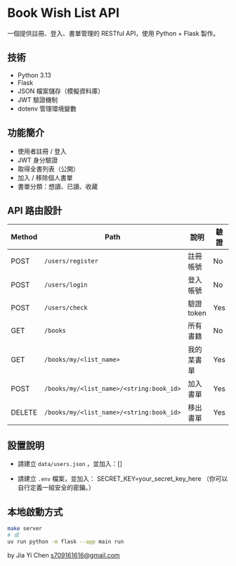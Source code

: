 # Book Wish List API

一個提供註冊、登入、書單管理的 RESTful API，使用 Python + Flask 製作。

## 技術

- Python 3.13
- Flask
- JSON 檔案儲存（模擬資料庫）
- JWT 驗證機制
- dotenv 管理環境變數

## 功能簡介

- 使用者註冊 / 登入
- JWT 身分驗證
- 取得全書列表（公開）
- 加入 / 移除個人書單
- 書單分類：想讀、已讀、收藏

## API 路由設計

| Method | Path                                     | 說明       | 驗證 |
| ------ | ---------------------------------------- | ---------- | ---- |
| POST   | `/users/register`                        | 註冊帳號   | No   |
| POST   | `/users/login`                           | 登入帳號   | No   |
| POST   | `/users/check`                           | 驗證 token | Yes  |
| GET    | `/books`                                 | 所有書籍   | No   |
| GET    | `/books/my/<list_name>`                  | 我的某書單 | Yes  |
| POST   | `/books/my/<list_name>/<string:book_id>` | 加入書單   | Yes  |
| DELETE | `/books/my/<list_name>/<string:book_id>` | 移出書單   | Yes  |

## 設置說明

- 請建立 `data/users.json` ，並加入：[]

- 請建立 `.env` 檔案，並加入：
  SECRET_KEY=your_secret_key_here
  （你可以自行定義一組安全的密鑰。）

## 本地啟動方式

```bash
make server
# 或
uv run python -m flask --app main run
```

by Jia Yi Chen
s709161616@gmail.com
